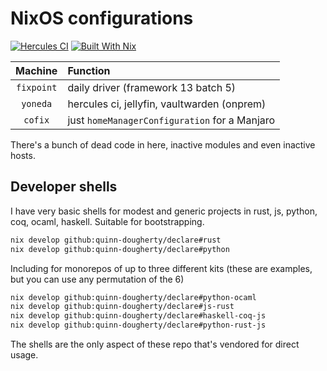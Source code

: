 # NixOS configurations

[![Hercules CI][hci badge]][hci link]
[![Built With Nix][bwn badge]][bwn link]

[bwn badge]: https://builtwithnix.org/badge.svg
[bwn link]: https://builtwithnix.org
[hci badge]: https://hercules-ci.com/api/v1/site/github/account/quinn-dougherty/project/declare/badge
[hci link]: https://hercules-ci.com/github/quinn-dougherty/declare/status

|  Machine   | Function                                      |
| :--------: | :-------------------------------------------- |
| `fixpoint` | daily driver (framework 13 batch 5)           |
|  `yoneda`  | hercules ci, jellyfin, vaultwarden (onprem)   |
|  `cofix`   | just `homeManagerConfiguration` for a Manjaro |

There's a bunch of dead code in here, inactive modules and even inactive hosts.

## Developer shells

I have very basic shells for modest and generic projects in rust, js, python, coq, ocaml, haskell. Suitable for bootstrapping.

```sh
nix develop github:quinn-dougherty/declare#rust
nix develop github:quinn-dougherty/declare#python
```

Including for monorepos of up to three different kits (these are examples, but you can use any permutation of the 6)

```sh
nix develop github:quinn-dougherty/declare#python-ocaml
nix develop github:quinn-dougherty/declare#js-rust
nix develop github:quinn-dougherty/declare#haskell-coq-js
nix develop github:quinn-dougherty/declare#python-rust-js
```

The shells are the only aspect of these repo that's vendored for direct usage.
